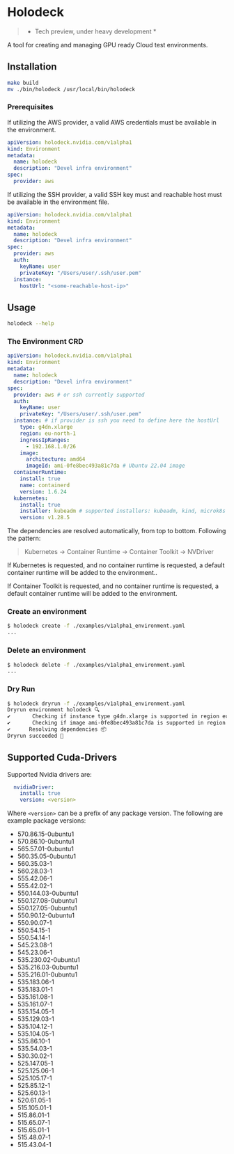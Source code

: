 # Holodeck

> * Tech preview, under heavy development *

A tool for creating and managing GPU ready Cloud test environments.

## Installation

```bash
make build
mv ./bin/holodeck /usr/local/bin/holodeck
```

### Prerequisites

If utilizing the AWS provider, a valid AWS credentials must be available in the environment.

```yaml
apiVersion: holodeck.nvidia.com/v1alpha1
kind: Environment
metadata:
  name: holodeck
  description: "Devel infra environment"
spec:
  provider: aws
```

If utilizing the SSH provider, a valid SSH key must and reachable host must be available in the environment file.

```yaml
apiVersion: holodeck.nvidia.com/v1alpha1
kind: Environment
metadata:
  name: holodeck
  description: "Devel infra environment"
spec:
  provider: aws
  auth:
    keyName: user
    privateKey: "/Users/user/.ssh/user.pem"
  instance:
    hostUrl: "<some-reachable-host-ip>"
```

##  Usage

```bash
holodeck --help
```

### The Environment CRD

```yaml
apiVersion: holodeck.nvidia.com/v1alpha1
kind: Environment
metadata:
  name: holodeck
  description: "Devel infra environment"
spec:
  provider: aws # or ssh currently supported
  auth:
    keyName: user
    privateKey: "/Users/user/.ssh/user.pem"
  instance: # if provider is ssh you need to define here the hostUrl
    type: g4dn.xlarge
    region: eu-north-1
    ingressIpRanges:
      - 192.168.1.0/26
    image:
      architecture: amd64
      imageId: ami-0fe8bec493a81c7da # Ubuntu 22.04 image
  containerRuntime:
    install: true
    name: containerd
    version: 1.6.24
  kubernetes:
    install: true
    installer: kubeadm # supported installers: kubeadm, kind, microk8s
    version: v1.28.5
```

The dependencies are resolved automatically, from top to bottom. Following the
pattern:

> Kubernetes -> Container Runtime -> Container Toolkit -> NVDriver

If Kubernetes is requested, and no container runtime is requested, a default
container runtime will be added to the environment..

If Container Toolkit is requested, and no container runtime is requested, a
default container runtime will be added to the environment.

### Create an environment

```bash
$ holodeck create -f ./examples/v1alpha1_environment.yaml
...
```

### Delete an environment

```bash
$ holodeck delete -f ./examples/v1alpha1_environment.yaml
...
```

### Dry Run

```bash
$ holodeck dryrun -f ./examples/v1alpha1_environment.yaml
Dryrun environment holodeck 🔍
✔       Checking if instance type g4dn.xlarge is supported in region eu-north-1
✔       Checking if image ami-0fe8bec493a81c7da is supported in region eu-north-1
✔      Resolving dependencies 📦
Dryrun succeeded 🎉
```

## Supported Cuda-Drivers

Supported Nvidia drivers are: 

```yaml
  nvidiaDriver:
    install: true
    version: <version>
```
Where `<version>` can be a prefix of any package version. The following are example package versions:

- 570.86.15-0ubuntu1
- 570.86.10-0ubuntu1
- 565.57.01-0ubuntu1
- 560.35.05-0ubuntu1
- 560.35.03-1
- 560.28.03-1
- 555.42.06-1
- 555.42.02-1
- 550.144.03-0ubuntu1
- 550.127.08-0ubuntu1
- 550.127.05-0ubuntu1
- 550.90.12-0ubuntu1
- 550.90.07-1
- 550.54.15-1
- 550.54.14-1
- 545.23.08-1
- 545.23.06-1
- 535.230.02-0ubuntu1
- 535.216.03-0ubuntu1
- 535.216.01-0ubuntu1
- 535.183.06-1
- 535.183.01-1
- 535.161.08-1
- 535.161.07-1
- 535.154.05-1
- 535.129.03-1
- 535.104.12-1
- 535.104.05-1
- 535.86.10-1
- 535.54.03-1
- 530.30.02-1
- 525.147.05-1
- 525.125.06-1
- 525.105.17-1
- 525.85.12-1
- 525.60.13-1
- 520.61.05-1
- 515.105.01-1
- 515.86.01-1
- 515.65.07-1
- 515.65.01-1
- 515.48.07-1
- 515.43.04-1
